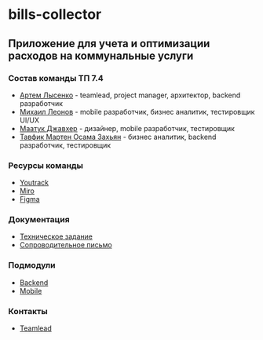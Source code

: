 # bills-collector

## Приложение для учета и оптимизации расходов на коммунальные услуги

### Состав команды ТП 7.4

* [Артем Лысенко](https://github.com/quicklybly) - teamlead, project manager, архитектор, backend разработчик
* [Михаил Леонов](https://github.com/Jim-jimjim) - mobile разработчик, бизнес аналитик, тестировщик UI/UX
* [Маатук Джавхер](https://github.com/JawharVal) - дизайнер, mobile разработчик, тестировщик
* [Тавфик Мартен Осама Захьян](https://github.com/MartinOsama) - бизнес аналитик, backend разработчик, тестировщик

### Ресурсы команды

* [Youtrack](https://tinyurl.com/bills-youtrack)
* [Miro](https://tinyurl.com/bills-miro)
* [Figma](https://tinyurl.com/bills-figma)

### Документация

* [Техническое задание]()
* [Сопроводительное письмо]()

### Подмодули

* [Backend](https://github.com/quicklybly/bills-collector-backend)
* [Mobile](https://github.com/quicklybly/bills-collector-mobile)

### Контакты

* [Teamlead](https://t.me/quicklybly)
